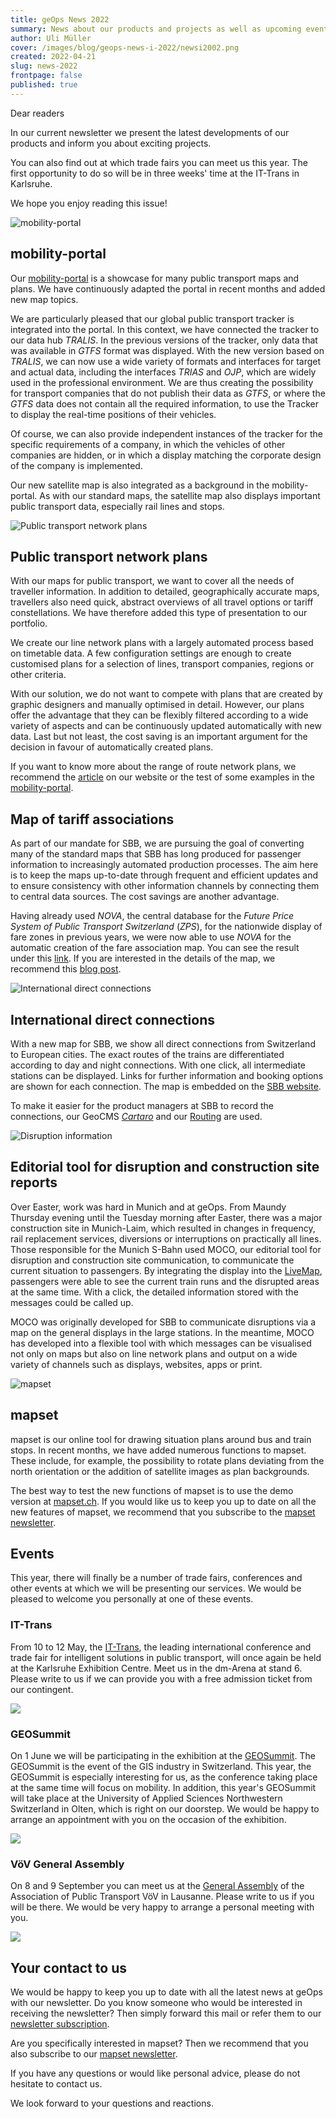 ```yaml
---
title: geOps News 2022
summary: News about our products and projects as well as upcoming events.
author: Uli Müller
cover: /images/blog/geops-news-i-2022/newsi2002.png
created: 2022-04-21
slug: news-2022
frontpage: false
published: true
---
```

Dear readers

In our current newsletter we present the latest developments of our products and inform you about exciting projects.

You can also find out at which trade fairs you can meet us this year. The first opportunity to do so will be in three weeks' time at the IT-Trans in Karlsruhe.

We hope you enjoy reading this issue!

![mobility-portal](/images/blog/geops-news-i-2022/newsletter20221_01.jpg "mobility-portal")

## mobility-portal

Our [mobility-portal](https://mobility.portal.geops.io/world.geops.transit?baselayers=world.geops.travic,ch.sbb.netzkarte,ch.sbb.netzkarte.dark,world.geops.aerial&lang=en&layers=paerke,strassennamen,haltekanten,haltestellen,pois,world.geops.traviclive) is a showcase for many public transport maps and plans. We have continuously adapted the portal in recent months and added new map topics.

We are particularly pleased that our global public transport tracker is integrated into the portal. In this context, we have connected the tracker to our data hub *TRALIS*. In the previous versions of the tracker, only data that was available in *GTFS* format was displayed. With the new version based on *TRALIS*, we can now use a wide variety of formats and interfaces for target and actual data, including the interfaces *TRIAS* and *OJP*, which are widely used in the professional environment. We are thus creating the possibility for transport companies that do not publish their data as *GTFS*, or where the *GTFS* data does not contain all the required information, to use the Tracker to display the real-time positions of their vehicles.

Of course, we can also provide independent instances of the tracker for the specific requirements of a company, in which the vehicles of other companies are hidden, or in which a display matching the corporate design of the company is implemented.

Our new satellite map is also integrated as a background in the mobility-portal. As with our standard maps, the satellite map also displays important public transport data, especially rail lines and stops.

![Public transport network plans](/images/blog/geops-news-i-2022/newsletter20221_02.jpg "Public transport network plans")

## Public transport network plans

With our maps for public transport, we want to cover all the needs of traveller information. In addition to detailed, geographically accurate maps, travellers also need quick, abstract overviews of all travel options or tariff constellations. We have therefore added this type of presentation to our portfolio.

We create our line network plans with a largely automated process based on timetable data. A few configuration settings are enough to create customised plans for a selection of lines, transport companies, regions or other criteria.

With our solution, we do not want to compete with plans that are created by graphic designers and manually optimised in detail. However, our plans offer the advantage that they can be flexibly filtered according to a wide variety of aspects and can be continuously updated automatically with new data. Last but not least, the cost saving is an important argument for the decision in favour of automatically created plans.

If you want to know more about the range of route network plans, we recommend the [article](https://geops.com/en/solution/network-plans) on our website or the test of some examples in the [mobility-portal](https://mobility.portal.geops.io/world.geops.networkplans?lang=en&layers=de.vagfr.topographic).

## Map of tariff associations

As part of our mandate for SBB, we are pursuing the goal of converting many of the standard maps that SBB has long produced for passenger information to increasingly automated production processes. The aim here is to keep the maps up-to-date through frequent and efficient updates and to ensure consistency with other information channels by connecting them to central data sources. The cost savings are another advantage.

Having already used *NOVA*, the central database for the *Future Price System of Public Transport Switzerland* (*ZPS*), for the nationwide display of fare zones in previous years, we were now able to use *NOVA* for the automatic creation of the fare association map. You can see the result under this [link](https://maps.trafimage.ch/ch.sbb.tarifverbundkarte.public?lang=de&layers=&x=925472&y=5920000&z=9). If you are interested in the details of the map, we recommend this [blog post](https://geops.com/blog/neue-tarifverbundkarte-der-schweiz).

![International direct connections](/images/blog/geops-news-i-2022/newsletter20221_03.jpg "International direct connections")

## International direct connections

With a new map for SBB, we show all direct connections from Switzerland to European cities. The exact routes of the trains are differentiated according to day and night connections. With one click, all intermediate stations can be displayed. Links for further information and booking options are shown for each connection. The map is embedded on the [SBB website](https://www.sbb.ch/content/internet/sbb/de/freizeit-ferien/zuege-ausfluege/nachtzuege.html).

To make it easier for the product managers at SBB to record the connections, our GeoCMS *[Cartaro](https://geops.com/en/solution/cartaro)* and our [Routing](https://geops.com/en/solution/routing) are used. 

![Disruption information](/images/blog/geops-news-i-2022/newsletter20221_04.jpg "Disruption information")

## Editorial tool for disruption and construction site reports

Over Easter, work was hard in Munich and at geOps. From Maundy Thursday evening until the Tuesday morning after Easter, there was a major construction site in Munich-Laim, which resulted in changes in frequency, rail replacement services, diversions or interruptions on practically all lines. Those responsible for the Munich S-Bahn used MOCO, our editorial tool for disruption and construction site communication, to communicate the current situation to passengers. By integrating the display into the [LiveMap](https://s-bahn-muenchen-live.de/), passengers were able to see the current train runs and the disrupted areas at the same time. With a click, the detailed information stored with the messages could be called up.

MOCO was originally developed for SBB to communicate disruptions via a map on the general displays in the large stations. In the meantime, MOCO has developed into a flexible tool with which messages can be visualised not only on maps but also on line network plans and output on a wide variety of channels such as displays, websites, apps or print.

![mapset](/images/blog/geops-news-i-2022/newsletter20221_05.jpg "mapset")

## mapset

mapset is our online tool for drawing situation plans around bus and train stops. In recent months, we have added numerous functions to mapset. These include, for example, the possibility to rotate plans deviating from the north orientation or the addition of satellite images as plan backgrounds.

The best way to test the new functions of mapset is to use the demo version at [mapset.ch](http://mapset.ch/). If you would like us to keep you up to date on all the new features of mapset, we recommend that you subscribe to the [mapset newsletter](https://geops.sh/6E83A54F98A4E7532).

## Events

This year, there will finally be a number of trade fairs, conferences and other events at which we will be presenting our services. We would be pleased to welcome you personally at one of these events.

### IT-Trans

From 10 to 12 May, the [IT-Trans](https://www.it-trans.org/), the leading international conference and trade fair for intelligent solutions in public transport, will once again be held at the Karlsruhe Exhibition Centre. Meet us in the dm-Arena at stand 6. Please write to us if we can provide you with a free admission ticket from our contingent.

![](/images/blog/geops-news-i-2022/newsletter20221_06.jpg)

### GEOSummit

On 1 June we will be participating in the exhibition at the [GEOSummit](https://www.geosummit.ch/veranstaltungen-2022/ausstellung-1-juni-2022.html). The GEOSummit is the event of the GIS industry in Switzerland. This year, the GEOSummit is especially interesting for us, as the conference taking place at the same time will focus on mobility. In addition, this year's GEOSummit will take place at the University of Applied Sciences Northwestern Switzerland in Olten, which is right on our doorstep. We would be happy to arrange an appointment with you on the occasion of the exhibition.

![](/images/blog/geops-news-i-2022/newsletter20221_07.jpg)

### VöV General Assembly

On 8 and 9 September you can meet us at the [General Assembly](https://www.voev.ch/de/Service/Generalversammlungen/2022) of the Association of Public Transport VöV in Lausanne. Please write to us if you will be there. We would be very happy to arrange a personal meeting with you.

![](/images/blog/geops-news-i-2022/newsletter20221_08.jpg)

## Your contact to us

We would be happy to keep you up to date with all the latest news at geOps with our newsletter. Do you know someone who would be interested in receiving the newsletter? Then simply forward this mail or refer them to our [newsletter subscription](https://geops.sh/geopsnews).

Are you specifically interested in mapset? Then we recommend that you also subscribe to our [mapset newsletter](https://geops.sh/6E83A54F98A4E7532).

If you have any questions or would like personal advice, please do not hesitate to contact us.

We look forward to your questions and reactions.